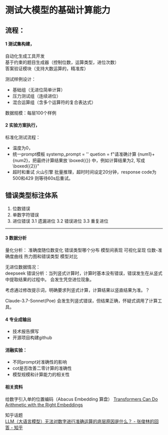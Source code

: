 # 测试大模型的基础计算能力
## 流程： 
#### 1 测试集构建，

自动化生成工具开发  
基于约束的题目生成器（控制位数，运算类型，进位次数）  
答案验证模块（支持大数运算的，精准库）

测试样例设计：
- 基础组（无进位简单计算）
- 压力测试组（连续进位）
- 混合运算组（含多个运算符的复合表达式）

数据规模：每层100个样例

#### 2 实验方案执行，

标准化测试流程：
- 温度为0，
- 统一prompt模板
    systemp_prompt = ''
    quetion = f"请准确计算 {num1}+{num2}，把最终计算结果放 \\boxed{{}} 中，例如计算结果为2, 写成 \\boxed{{2}}"
- 超时和重试
     火山引擎 批量推理，超时时间设定20分钟，response code为 500和429 则等待60s后重试。

错误类型标注体系
-----------------

1. 位数错误 
2. 单数字符错误
3. 进位错误
3.1 遗漏进位
3.2 错误进位
3.3 重复进位

-------------------
#### 3 数据分析

量化分析：
准确度随位数变化
错误类型哪个分布
模型间表现
可视化呈现
位数-准确度曲线
热力图和错误类型
模型对比

无进位数据情况：    
deepseek 错误分析：当列竖式计算时，计算时基本没有错误，错误发生在从竖式中提取结果的过程中。
会发生凭空进位现象。

考虑通过修改提示词，明确要求列竖式计算，计算结果以竖直结果为准。？

Claude-3.7-Sonnet(Poe) 会发生列竖式错误，但结果正确，怀疑式调用了计算工具。

#### 4 专业成输出

- 技术报告撰写
- 开源项目构建github

#### 消融实验：
- 不同prompt对准确性的影响
- cot是否改善二零计算的准确性
- 模型规模和计算能力的相关性


#### 相关资料

给数字引入单的位置编码（Abacus Embedding 算盘）
[Transformers Can Do Arithmetic with the Right Embeddings](https://arxiv.org/abs/2405.17399)

知乎话题  
[LLM（大语言模型）无法对数字进行准确运算的底层原因是什么？ - 张俊林的回答 - 知乎](https://www.zhihu.com/question/654932431/answer/3522356508)